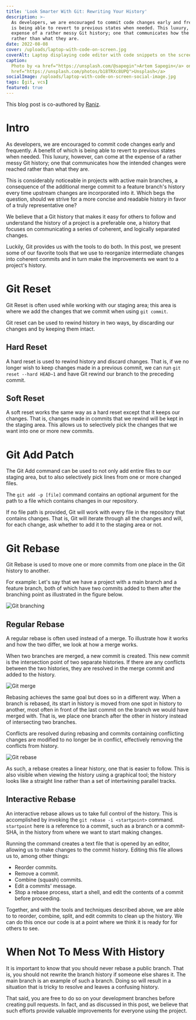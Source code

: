 ```yaml
---
title: 'Look Smarter With Git: Rewriting Your History'
description: >-
  As developers, we are encouraged to commit code changes early and frequently. A benefit of which
  is being able to revert to previous states when needed. This luxury, however, can come at the
  expense of a rather messy Git history; one that communicates how the intended changes were reached
  rather than what they are.
date: 2022-08-08
cover: /uploads/laptop-with-code-on-screen.jpg
coverAlt: Laptop displaying code editor with code snippets on the screen
caption:
  Photo by <a href="https://unsplash.com/@sapegin">Artem Sapegin</a> on <a
  href="https://unsplash.com/photos/b18TRXc8UPQ">Unsplash</a>
socialImage: /uploads/laptop-with-code-on-screen-social-image.jpg
tags: [git, vcs]
featured: true
---
```


This blog post is co-authored by [Raniz](https://raniz.blog/2022-08-08_look-smarter-with-git/).

# Intro

As developers, we are encouraged to commit code changes early and frequently. A benefit of which is
being able to revert to previous states when needed. This luxury, however, can come at the expense
of a rather messy Git history; one that communicates how the intended changes were reached rather
than what they are.

This is considerably noticeable in projects with active main branches, a consequence of the
additional merge commit to a feature branch's history every time upstream changes are incorporated
into it. Which begs the question, should we strive for a more concise and readable history in favor
of a truly representative one?

We believe that a Git history that makes it easy for others to follow and understand the history of
a project is a preferable one, a history that focuses on communicating a series of coherent, and
logically separated changes.

Luckily, Git provides us with the tools to do both. In this post, we present some of our favorite
tools that we use to reorganize intermediate changes into coherent commits and in turn make the
improvements we want to a project's history.

# Git Reset

Git Reset is often used while working with our staging area; this area is where we add the changes
that we commit when using `git commit`.

Git reset can be used to rewind history in two ways, by discarding our changes and by keeping them
intact.

## Hard Reset

A hard reset is used to rewind history and discard changes. That is, if we no longer wish to keep
changes made in a previous commit, we can run `git reset --hard HEAD~1` and have Git rewind our
branch to the preceding commit.

## Soft Reset

A soft reset works the same way as a hard reset except that it keeps our changes. That is, changes
made in commits that we rewind will be kept in the staging area. This allows us to selectively pick
the changes that we want into one or more new commits.

# Git Add Patch

The Git Add command can be used to not only add entire files to our staging area, but to also
selectively pick lines from one or more changed files.

The `git add -p [file]` command contains an optional argument for the path to a file which contains
changes in our repository.

If no file path is provided, Git will work with every file in the repository that contains changes.
That is, Git will iterate through all the changes and will, for each change, ask whether to add it
to the staging area or not.

# Git Rebase

Git Rebase is used to move one or more commits from one place in the Git history to another.

For example: Let's say that we have a project with a main branch and a feature branch, both of which
have two commits added to them after the branching point as illustrated in the figure below.

![Git branching](/uploads/git-branch.svg)

## Regular Rebase

A regular rebase is often used instead of a merge. To illustrate how it works and how the two
differ, we look at how a merge works.

When two branches are merged, a new commit is created. This new commit is the intersection point of
two separate histories. If there are any conflicts between the two histories, they are resolved in
the merge commit and added to the history.

![Git merge](/uploads/git-merge.svg)

Rebasing achieves the same goal but does so in a different way. When a branch is rebased, its start
in history is moved from one spot in history to another, most often in front of the last commit on
the branch we would have merged with. That is, we place one branch after the other in history
instead of intersecting two branches.

Conflicts are resolved during rebasing and commits containing conflicting changes are modified to no
longer be in conflict, effectively removing the conflicts from history.

![Git rebase](/uploads/git-rebase.svg)

As such, a rebase creates a linear history, one that is easier to follow. This is also visible when
viewing the history using a graphical tool; the history looks like a straight line rather than a set
of intertwining parallel tracks.

## Interactive Rebase

An interactive rebase allows us to take full control of the history. This is accomplished by
invoking the `git rebase -i <startpoint>` command. `startpoint` here is a reference to a commit,
such as a branch or a commit-SHA, in the history from where we want to start making changes.

Running the command creates a text file that is opened by an editor, allowing us to make changes to
the commit history. Editing this file allows us to, among other things:

- Reorder commits.
- Remove a commit.
- Combine (squash) commits.
- Edit a commits' message.
- Stop a rebase process, start a shell, and edit the contents of a commit before proceeding.

Together, and with the tools and techniques described above, we are able to to reorder, combine,
split, and edit commits to clean up the history. We can do this once our code is at a point where we
think it is ready for for others to see.

# When Not To Mess With History

It is important to know that you should never rebase a public branch. That is, you should not
rewrite the branch history if someone else shares it. The main branch is an example of such a
branch. Doing so will result in a situation that is tricky to resolve and leaves a confusing
history.

That said, you are free to do so on your development branches before creating pull requests. In
fact, and as discussed in this post, we believe that such efforts provide valuable improvements for
everyone using the project.
